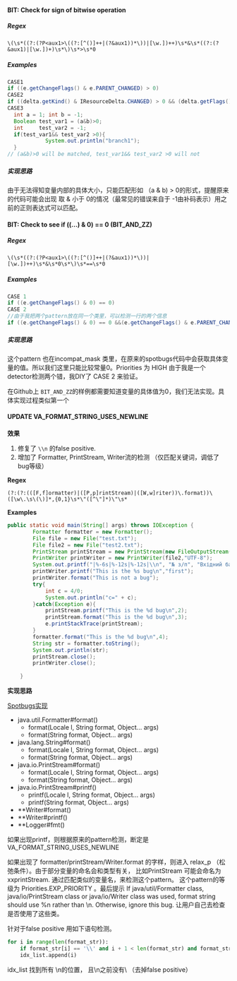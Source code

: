 #### BIT: Check for sign of bitwise operation

##### Regex

```regex
\(\s*((?:(?P<aux1>\((?:[^()]++|(?&aux1))*\))|[\w.])++)\s*&\s*((?:(?&aux1)|[\w.])+)\s*\)\s*>\s*0
```

##### Examples

```Java
CASE1 
if ((e.getChangeFlags() & e.PARENT_CHANGED) > 0)
CASE2    
if ((delta.getKind() & IResourceDelta.CHANGED) > 0 && (delta.getFlags() & IResourceDelta.MARKERS) > 0)
CASE3    
  int a = 1; int b = -1;
  Boolean test_var1 = (a&b)>0;
  int     test_var2 = -1;
  if(test_var1&& test_var2 >0){
            System.out.println("branch1");
  }
// (a&b)>0 will be matched, test_var1&& test_var2 >0 will not
```

##### 实现思路

由于无法得知变量内部的具体大小，只能匹配形如 （a & b) > 0的形式，提醒原来的代码可能会出现 取 & 小于 0的情况（最常见的错误来自于 -1由补码表示）用之前的正则表达式可以匹配。

#### BIT: Check to see if ((…) & 0) == 0 (BIT_AND_ZZ)

##### Regex

`\(\s*((?:(?P<aux1>\((?:[^()]++|(?&aux1))*\))|[\w.])++)\s*&\s*0\s*\)\s*==\s*0`

##### Examples

```Java
CASE 1
if ((e.getChangeFlags() & 0) == 0)
CASE 2
//由于我把两个pattern放在同一个类里，可以检测一行的两个信息
if ((e.getChangeFlags() & 0) == 0 &&(e.getChangeFlags() & e.PARENT_CHANGED > 0))
```

##### 实现思路

这个pattern 也在incompat_mask 类里，在原来的spotbugs代码中会获取具体变量的值。所以我们这里只能比较常量0。Priorities 为 HIGH 由于我是一个detector检测两个错，我DIY了 CASE 2 来验证。

在Github上 `BIT_AND_ZZ`的样例都需要知道变量的具体值为0，我们无法实现。具体实现过程类似第一个 

#### UPDATE VA_FORMAT_STRING_USES_NEWLINE

**效果**

1. 修复了 `\\n` 的false positive.
2. 增加了 Formatter, PrintStream, Writer流的检测 （仅匹配关键词，调低了bug等级）

**Regex**

```
(?:(?:(([F,f]ormatter)|([P,p]rintStream)|([W,w]riter))\.format))\([\w\.\s\(\)]*,{0,1}\s*\"([^\"]*)\"\s*
```

**Examples**

```Java
public static void main(String[] args) throws IOException {
        Formatter formatter = new Formatter();
        File file = new File("test.txt");
        File file2 = new File("test2.txt");
        PrintStream printStream = new PrintStream(new FileOutputStream(file,true),true,"UTF-8");
        PrintWriter printWriter = new PrintWriter(file2,"UTF-8");
        System.out.printf("|%-6s|%-12s|%-12s|\\n", "№ з/п", "Вхідний бал", "Результат округлення");
        printWriter.printf("This is the %s bug\n","first");
        printWriter.format("This is not a bug");
        try{
            int c = 4/0;
            System.out.println("c=" + c);
        }catch(Exception e){
            printStream.printf("This is the %d bug\n",2);
            printStream.format("This is the %d bug\n",3);
            e.printStackTrace(printStream);
        }
        formatter.format("This is the %d bug\n",4);
        String str = formatter.toString();
        System.out.println(str);
        printStream.close();
        printWriter.close();
      
    }
```

**实现思路**

[Spotbugs实现](https://github.com/spotbugs/spotbugs/blob/07bf864b83083c467e29f1b2de58a2cf5aa5c0d6/spotbugs/src/main/java/edu/umd/cs/findbugs/detect/FormatStringChecker.java#L107-L113)
- java.util.Formatter#format()
	- format(Locale l, String format, Object... args)
	- format(String format, Object... args)
- java.lang.String#format()
	- format(Locale l, String format, Object... args)
	- format(String format, Object... args)
- java.io.PrintStream#format()
	- format(Locale l, String format, Object... args)
	- format(String format, Object... args)
- java.io.PrintStream#printf()
	- printf(Locale l, String format, Object... args)
	- printf(String format, Object... args)
- \*\*Writer#format()
- \*\*Writer#printf()
- \*\*Logger#fmt()


如果出现printf，则根据原来的pattern检测，断定是VA_FORMAT_STRING_USES_NEWLINE

如果出现了 formatter/printStream/Writer.format 的字样，则进入 relax_p （松弛条件）。由于部分变量的命名会和类型有关， 比如PrintStream 可能会命名为 xxprintStream. 通过匹配类似的变量名，来检测这个pattern。 这个pattern的等级为  Priorities.EXP_PRIORITY 。最后提示 If java/util/Formatter class, java/io/PrintStream class or java/io/Writer class was used, format string should use %n rather than \\n. Otherwise, ignore this bug. 让用户自己去检查是否使用了这些类。

针对于false positive 用如下语句检测。

```python
for i in range(len(format_str)):
	if format_str[i] == '\\' and i + 1 < len(format_str) and format_str[i+1] == 'n'and (i==0 or (i-1>=0 and format_str[i-1] != 		'\\')):
    idx_list.append(i)
```

idx_list 找到所有 \n的位置， 且\n之前没有\ （去掉false positive）
